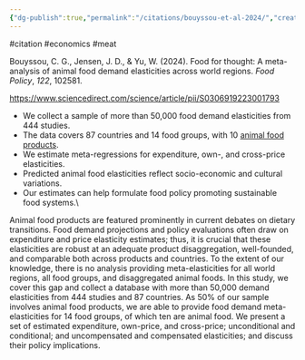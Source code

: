 ```yaml
---
{"dg-publish":true,"permalink":"/citations/bouyssou-et-al-2024/","created":"2025-01-08T11:05:02.889+00:00","updated":"2025-09-28T23:39:17.959+01:00"}
---
```


#citation #economics #meat 

Bouyssou, C. G., Jensen, J. D., & Yu, W. (2024). Food for thought: A meta-analysis of animal food demand elasticities across world regions. _Food Policy_, _122_, 102581.

https://www.sciencedirect.com/science/article/pii/S0306919223001793

- We collect a sample of more than 50,000 food demand elasticities from 444 studies.
- The data covers 87 countries and 14 food groups, with 10 [animal food products](https://www.sciencedirect.com/topics/food-science/animal-food-products "Learn more about animal food products from ScienceDirect's AI-generated Topic Pages").
- We estimate meta-regressions for expenditure, own-, and cross-price elasticities.
- Predicted animal food elasticities reflect socio-economic and cultural variations.
- Our estimates can help formulate food policy promoting sustainable food systems.\

Animal food products are featured prominently in current debates on dietary transitions. Food demand projections and policy evaluations often draw on expenditure and price elasticity estimates; thus, it is crucial that these elasticities are robust at an adequate product disaggregation, well-founded, and comparable both across products and countries. To the extent of our knowledge, there is no analysis providing meta-elasticities for all world regions, all food groups, and disaggregated animal foods. In this study, we cover this gap and collect a database with more than 50,000 demand elasticities from 444 studies and 87 countries. As 50% of our sample involves animal food products, we are able to provide food demand meta-elasticities for 14 food groups, of which ten are animal food. We present a set of estimated expenditure, own-price, and cross-price; unconditional and conditional; and uncompensated and compensated elasticities; and discuss their policy implications.
